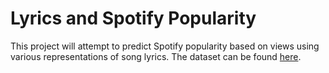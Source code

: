 # Lyrics and Spotify Popularity

This project will attempt to predict Spotify popularity based on views using various representations of song lyrics. 
The dataset can be found [here](https://www.cs.cornell.edu/~arb/data/genius-expertise/).
